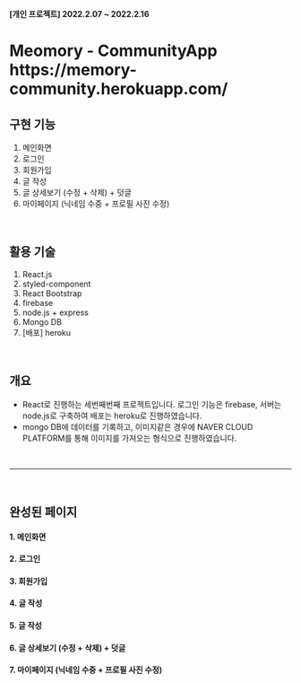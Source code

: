 <b>[개인 프로젝트] 2022.2.07 ~ 2022.2.16</b>

<h1> Meomory - CommunityApp </br> https://memory-community.herokuapp.com/ </h1>

## 구현 기능 
  1. 메인화면
  2. 로그인
  3. 회원가입
  4. 글 작성
  5. 글 상세보기 (수정 + 삭제) + 덧글
  6. 마이페이지 (닉네임 수중 + 프로필 사진 수정)


</br>

## 활용 기술
  1. React.js
  2. styled-component
  3. React Bootstrap
  4. firebase
  5. node.js + express
  6. Mongo DB
  7. [배포] heroku


</br>

## 개요
- React로 진행하는 세번째번째 프로젝트입니다. 로그인 기능은 firebase, 서버는 node.js로 구축하여 배포는 heroku로 진행하였습니다.
- mongo DB에 데이터를 기록하고, 이미지같은 경우에 NAVER CLOUD PLATFORM를 통해 이미지를 가져오는 형식으로 진행하였습니다.

</br>

--------------------------------------------
  
  </br>
  
## 완성된 페이지

#### 1. 메인화면



#### 2. 로그인



#### 3. 회원가입



#### 4. 글 작성

#### 5. 글 작성

#### 6. 글 상세보기 (수정 + 삭제) + 덧글

#### 7. 마이페이지 (닉네임 수중 + 프로필 사진 수정)

